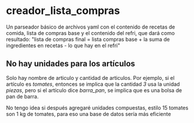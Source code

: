 # creador_lista_compras
Un parseador básico de archivos yaml con el contenido de recetas de comida, lista de compras base y el contenido del refri, que dará como resultado:
"lista de compras final = lista compras base + la suma de ingredientes en recetas - lo que hay en el refri"

## No hay unidades para los artículos
Solo hay nombre de articulo y cantidad de articulos.
Por ejemplo, si el artículo es *tomates*, entonces se implica que la cantidad *3* usa la unidad *piezas*, pero si el artículo dice *barra_pan*, se implica que es una bolsa de pan de barra.

No tengo idea si después agregaré unidades compuestas, estilo 15 tomates son 1 kg de tomates, para eso una base de datos sería más eficiente
